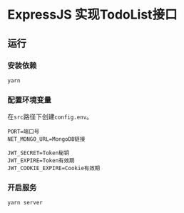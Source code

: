 # ExpressJS 实现TodoList接口

## 运行

### 安装依赖

```shell
yarn
```

### 配置环境变量

在`src`路径下创建`config.env`。

```dotenv
PORT=端口号
NET_MONGO_URL=MongoDB链接

JWT_SECRET=Token秘钥
JWT_EXPIRE=Token有效期
JWT_COOKIE_EXPIRE=Cookie有效期
```

### 开启服务

```shell
yarn server
```
